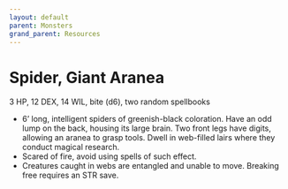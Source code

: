 ```yaml
---
layout: default
parent: Monsters
grand_parent: Resources
---
```


# Spider, Giant Aranea

3 HP, 12 DEX, 14 WIL, bite (d6), two random spellbooks

- 6’ long, intelligent spiders of greenish-black coloration. Have an odd lump on the back, housing its large brain. Two front legs have digits, allowing an aranea to grasp tools. Dwell in web-filled lairs where they conduct magical research.
-  Scared of fire, avoid using spells of such effect.
- Creatures caught in webs are entangled and unable to move. Breaking free requires an STR save.
